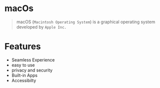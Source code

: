 # macOs
> macOS (`Macintosh Operating System`) is a graphical operating system developed by `Apple Inc.`

# Features
- Seamless Experience
- easy to use
- privacy and security
- Built-in Apps
- Accessibilty
